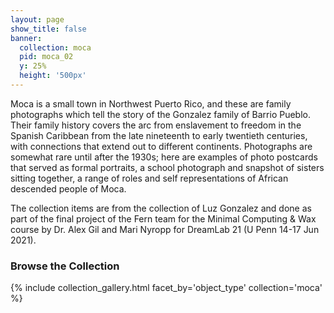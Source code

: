 ```yaml
---
layout: page
show_title: false
banner:
  collection: moca
  pid: moca_02
  y: 25%
  height: '500px'
---
```


Moca is a small town in Northwest Puerto Rico, and these are family photographs which tell the story of the Gonzalez family of Barrio Pueblo. Their family history covers the arc from enslavement to freedom in the Spanish Caribbean from the late nineteenth to early twentieth centuries, with connections that extend out to different continents. Photographs are somewhat rare until after the 1930s; here are examples of photo postcards that served as formal portraits, a school photograph and snapshot of sisters sitting together, a range of roles and self representations of African descended people of Moca.

The collection items are from the collection of Luz Gonzalez and done as part of the final project of the Fern team for the Minimal Computing & Wax course by Dr. Alex Gil and Mari Nyropp for DreamLab 21 (U Penn 14-17 Jun 2021).

### Browse the Collection

{% include collection_gallery.html facet_by='object_type' collection='moca' %}
